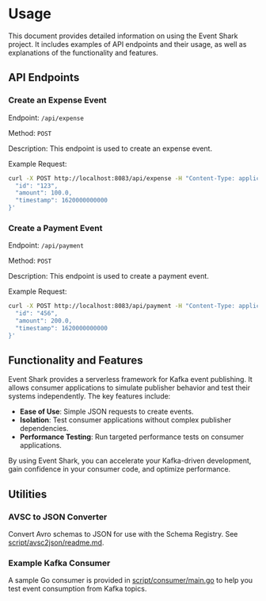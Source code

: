 # Usage

This document provides detailed information on using the Event Shark project. It includes examples of API endpoints and their usage, as well as explanations of the functionality and features.

## API Endpoints

### Create an Expense Event

Endpoint: `/api/expense`

Method: `POST`

Description: This endpoint is used to create an expense event.

Example Request:
```sh
curl -X POST http://localhost:8083/api/expense -H "Content-Type: application/json" -d '{
  "id": "123",
  "amount": 100.0,
  "timestamp": 1620000000000
}'
```

### Create a Payment Event

Endpoint: `/api/payment`

Method: `POST`

Description: This endpoint is used to create a payment event.

Example Request:
```sh
curl -X POST http://localhost:8083/api/payment -H "Content-Type: application/json" -d '{
  "id": "456",
  "amount": 200.0,
  "timestamp": 1620000000000
}'
```

## Functionality and Features

Event Shark provides a serverless framework for Kafka event publishing. It allows consumer applications to simulate publisher behavior and test their systems independently. The key features include:

- **Ease of Use**: Simple JSON requests to create events.
- **Isolation**: Test consumer applications without complex publisher dependencies.
- **Performance Testing**: Run targeted performance tests on consumer applications.

By using Event Shark, you can accelerate your Kafka-driven development, gain confidence in your consumer code, and optimize performance.

## Utilities

### AVSC to JSON Converter
Convert Avro schemas to JSON for use with the Schema Registry. See [script/avsc2json/readme.md](../script/avsc2json/readme.md).

### Example Kafka Consumer
A sample Go consumer is provided in [script/consumer/main.go](../script/consumer/main.go) to help you test event consumption from Kafka topics.
